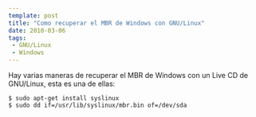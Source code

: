 ```yaml
---
template: post
title: "Como recuperar el MBR de Windows con GNU/Linux"
date: 2010-03-06
tags:
 - GNU/Linux
 - Windows
---
```


Hay varias maneras de recuperar el MBR de Windows con un Live CD de GNU/Linux, esta es una de ellas:

	$ sudo apt-get install syslinux
	$ sudo dd if=/usr/lib/syslinux/mbr.bin of=/dev/sda
